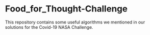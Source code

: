 # Food_for_Thought-Challenge
This repository contains some useful algorithms we mentioned in our solutions for the Covid-19 NASA Challenge.
